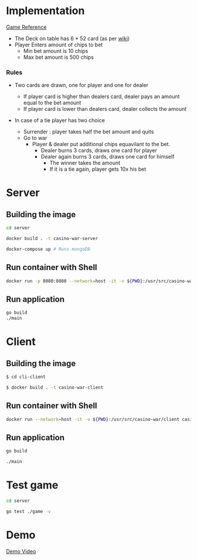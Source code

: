 # Implementation

[Game Reference](https://www.youtube.com/watch?v=SreZpq4LCdA&ab_channel=CasinoRamaResort)

-   The Deck on table has 6 \* 52 card (as per [wiki](https://en.wikipedia.org/wiki/Casino_War))
-   Player Enters amount of chips to bet
    -   Min bet amount is 10 chips
    -   Max bet amount is 500 chips

### Rules

-   Two cards are drawn, one for player and one for dealer

    -   If player card is higher than dealers card, dealer pays an amount equal to the bet amount
    -   If player card is lower than dealers card, dealer collects the amount

-   In case of a tie player has two choice
    -   Surrender : player takes half the bet amount and quits
    -   Go to war
        -   Player & dealer put additional chips equavilant to the bet.
            -   Dealer burns 3 cards, draws one card for player
            -   Dealer again burns 3 cards, draws one card for himself
                -   The winner takes the amount
                -   If it is a tie again, player gets 10x his bet

# Server

## Building the image

```sh
cd server

docker build . -t casino-war-server

docker-compose up # Runs mongoDB
```

## Run container with Shell

```sh
docker run -p 8080:8080 --network=host -it -v ${PWD}:/usr/src/casino-war/server casino-war-server sh
```

## Run application

```sh
go build
./main
```

# Client

## Building the image

```sh
$ cd cli-client

$ docker build . -t casino-war-client
```

## Run container with Shell

```sh
docker run --network=host -it -v ${PWD}:/usr/src/casino-war/client casino-war-client sh
```

## Run application

```sh
go build

./main
```

# Test game

```sh
cd server

go test ./game -v
```


# Demo
[Demo Video](https://aeroqubetechnologies-my.sharepoint.com/:v:/g/personal/ashutosh_kumar_aeroqube_com/EddqCfo8aZdPm54z80Zt27cBXievWmY7Ej-aAhhEPaRCkA?e=48NMu5)